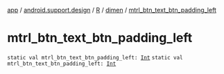 [app](../../../index.md) / [android.support.design](../../index.md) / [R](../index.md) / [dimen](index.md) / [mtrl_btn_text_btn_padding_left](./mtrl_btn_text_btn_padding_left.md)

# mtrl_btn_text_btn_padding_left

`static val mtrl_btn_text_btn_padding_left: `[`Int`](https://kotlinlang.org/api/latest/jvm/stdlib/kotlin/-int/index.html)
`static val mtrl_btn_text_btn_padding_left: `[`Int`](https://kotlinlang.org/api/latest/jvm/stdlib/kotlin/-int/index.html)